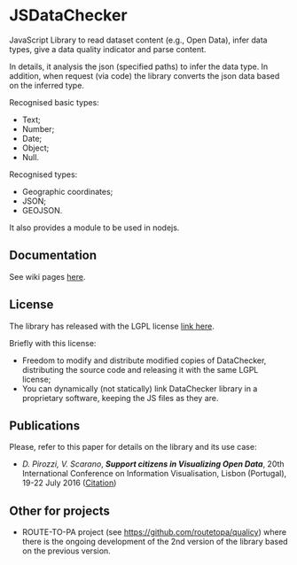# JSDataChecker
JavaScript Library to read dataset content (e.g., Open Data), infer data types, give a data quality indicator and parse content.

In details, it analysis the json (specified paths) to infer the data type. In addition, when request (via code) the library converts the json data based on the inferred type.

Recognised basic types:
 - Text;
 - Number;
 - Date;
 - Object;
 - Null.

Recognised types:
 - Geographic coordinates;
 - JSON;
 - GEOJSON.

It also provides a module to be used in nodejs.

## Documentation

See wiki pages [here](https://github.com/donpir/JSDataChecker/wiki).

## License 

The library has released with the LGPL license [link here](http://www.gnu.org/licenses/lgpl.html).

Briefly with this license:
 
 - Freedom to modify and distribute modified copies of DataChecker, distributing the source code and releasing it with the same LGPL license;
 - You can dynamically (not statically) link DataChecker library in a proprietary software, keeping the JS files as they are.
  
## Publications

Please, refer to this paper for details on the library and its use case:

- _D. Pirozzi, V. Scarano_, **_Support citizens in Visualizing Open Data_**, 20th International Conference on Information Visualisation, Lisbon (Portugal), 19-22 July 2016 ([Citation](http://ieeexplore.ieee.org/abstract/document/7557938/)) 

## Other for projects

* ROUTE-TO-PA project (see https://github.com/routetopa/qualicy) where there is the ongoing development of the 2nd version of the library based on the previous version. 
